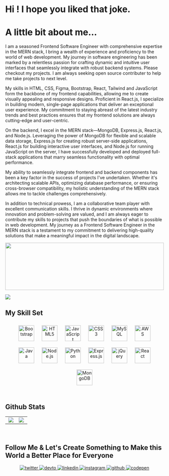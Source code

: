 # Hi ! I hope you liked that joke. 
# A little bit about me...

I am a seasoned Frontend Software Engineer with comprehensive expertise in the MERN stack, I bring a wealth of experience and proficiency to the world of web development. My journey in software engineering has been marked by a relentless passion for crafting dynamic and intuitive user interfaces that seamlessly integrate with robust backend systems. Please checkout my projects. I am always seeking open source contributer to help me take projects to next level.

My skills in HTML, CSS, Figma, Bootstrap, React, Tailwind and JavaScript form the backbone of my frontend capabilities, allowing me to create visually appealing and responsive designs. Proficient in React.js, I specialize in building modern, single-page applications that deliver an exceptional user experience. My commitment to staying abreast of the latest industry trends and best practices ensures that my frontend solutions are always cutting-edge and user-centric.

On the backend, I excel in the MERN stack—MongoDB, Express.js, React.js, and Node.js. Leveraging the power of MongoDB for flexible and scalable data storage, Express.js for creating robust server-side applications, React.js for building interactive user interfaces, and Node.js for running JavaScript on the server, I have successfully developed and deployed full-stack applications that marry seamless functionality with optimal performance.

My ability to seamlessly integrate frontend and backend components has been a key factor in the success of projects I've undertaken. Whether it's architecting scalable APIs, optimizing database performance, or ensuring cross-browser compatibility, my holistic understanding of the MERN stack allows me to tackle challenges comprehensively.

In addition to technical prowess, I am a collaborative team player with excellent communication skills. I thrive in dynamic environments where innovation and problem-solving are valued, and I am always eager to contribute my skills to projects that push the boundaries of what is possible in web development. My journey as a Frontend Software Engineer in the MERN stack is a testament to my commitment to delivering high-quality solutions that make a meaningful impact in the digital landscape.


<img src="https://readme-jokes.vercel.app/api" width="100%" height="150" backgroundcolor="white">


![](https://komarev.com/ghpvc/?username=alexander-de-royal&color=0ca4a5)


## My Skill Set  
<div align="center">  
<a href="https://getbootstrap.com/docs/3.4/javascript/" target="_blank"><img style="margin: 10px" src="https://profilinator.rishav.dev/skills-assets/bootstrap-plain.svg" alt="Bootstrap" height="50" /></a>  
<a href="https://en.wikipedia.org/wiki/HTML5" target="_blank"><img style="margin: 10px" src="https://profilinator.rishav.dev/skills-assets/html5-original-wordmark.svg" alt="HTML5" height="50" /></a>  
<a href="https://www.javascript.com/" target="_blank"><img style="margin: 10px" src="https://profilinator.rishav.dev/skills-assets/javascript-original.svg" alt="JavaScript" height="50" /></a>  
<a href="https://www.w3schools.com/css/" target="_blank"><img style="margin: 10px" src="https://profilinator.rishav.dev/skills-assets/css3-original-wordmark.svg" alt="CSS3" height="50" /></a>  
<a href="https://www.mysql.com/" target="_blank"><img style="margin: 10px" src="https://profilinator.rishav.dev/skills-assets/mysql-original-wordmark.svg" alt="MySQL" height="50" /></a>  
<a href="https://aws.amazon.com/" target="_blank"><img style="margin: 10px" src="https://profilinator.rishav.dev/skills-assets/amazonwebservices-original-wordmark.svg" alt="AWS" height="50" /></a>  
<a href="https://www.java.com/" target="_blank"><img style="margin: 10px" src="https://profilinator.rishav.dev/skills-assets/java-original-wordmark.svg" alt="Java" height="50" /></a>  
<a href="https://nodejs.org/" target="_blank"><img style="margin: 10px" src="https://profilinator.rishav.dev/skills-assets/nodejs-original-wordmark.svg" alt="Node.js" height="50" /></a>  
<a href="https://www.python.org/" target="_blank"><img style="margin: 10px" src="https://profilinator.rishav.dev/skills-assets/python-original.svg" alt="Python" height="50" /></a>  
<a href="https://expressjs.com/" target="_blank"><img style="margin: 10px" src="https://profilinator.rishav.dev/skills-assets/express-original-wordmark.svg" alt="Express.js" height="50" /></a>  
<a href="https://jquery.com/" target="_blank"><img style="margin: 10px" src="https://profilinator.rishav.dev/skills-assets/jquery.png" alt="jQuery" height="50" /></a>  
<a href="https://reactjs.org/" target="_blank"><img style="margin: 10px" src="https://profilinator.rishav.dev/skills-assets/react-original-wordmark.svg" alt="React" height="50" /></a>  
<a href="https://www.mongodb.com/" target="_blank"><img style="margin: 10px" src="https://profilinator.rishav.dev/skills-assets/mongodb-original-wordmark.svg" alt="MongoDB" height="50" /></a>  
</div>  


<br/>  


## Github Stats  


<table><tr><td valign="top" width="50%">

<div align="center"><img src="https://github-readme-stats.vercel.app/api?username=alexander-de-royal&show_icons=true&count_private=true&hide_border=true" align="center" /></div>

</td><td valign="top" width="50%">

<img src="https://github-readme-stats.vercel.app/api/top-langs/?username=alexander-de-royal&hide_border=true&layout=compact" align="left" />

</td></tr></table>  

<br/>  





## Follow Me & Let's Create Something to Make this World a Better Place for Everyone  
<div align="center">
<a href="https://twitter.com/alexander-de-royal" target="_blank">
<img src=https://img.shields.io/badge/twitter-%2300acee.svg?&style=for-the-badge&logo=twitter&logoColor=white alt=twitter style="margin-bottom: 5px;" />
</a>
<a href="https://dev.to/alexander-de-royal" target="_blank">
<img src=https://img.shields.io/badge/dev.to-%2308090A.svg?&style=for-the-badge&logo=dev.to&logoColor=white alt=devto style="margin-bottom: 5px;" />
</a>
<a href="https://linkedin.com/in/alexander-royal" target="_blank">
<img src=https://img.shields.io/badge/linkedin-%231E77B5.svg?&style=for-the-badge&logo=linkedin&logoColor=white alt=linkedin style="margin-bottom: 5px;" />
</a>
<a href="https://instagram.com/alexander-de-royal" target="_blank">
<img src=https://img.shields.io/badge/instagram-%23000000.svg?&style=for-the-badge&logo=instagram&logoColor=white alt=instagram style="margin-bottom: 5px;" />
</a>
<a href="https://github.com/alexander-de-royal" target="_blank">
<img src=https://img.shields.io/badge/github-%2324292e.svg?&style=for-the-badge&logo=github&logoColor=white alt=github style="margin-bottom: 5px;" />
</a>
<a href="https://codepen.com/asderoyal" target="_blank">
<img src=https://img.shields.io/badge/codepen-%23131417.svg?&style=for-the-badge&logo=codepen&logoColor=white alt=codepen style="margin-bottom: 5px;" />
</a>  
</div>  

<br />

